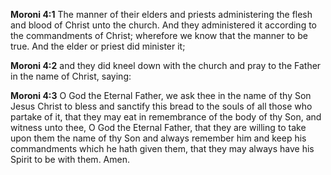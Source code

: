 **Moroni 4:1** The manner of their elders and priests administering the flesh and blood of Christ unto the church. And they administered it according to the commandments of Christ; wherefore we know that the manner to be true. And the elder or priest did minister it;

**Moroni 4:2** and they did kneel down with the church and pray to the Father in the name of Christ, saying:

**Moroni 4:3** O God the Eternal Father, we ask thee in the name of thy Son Jesus Christ to bless and sanctify this bread to the souls of all those who partake of it, that they may eat in remembrance of the body of thy Son, and witness unto thee, O God the Eternal Father, that they are willing to take upon them the name of thy Son and always remember him and keep his commandments which he hath given them, that they may always have his Spirit to be with them. Amen.

